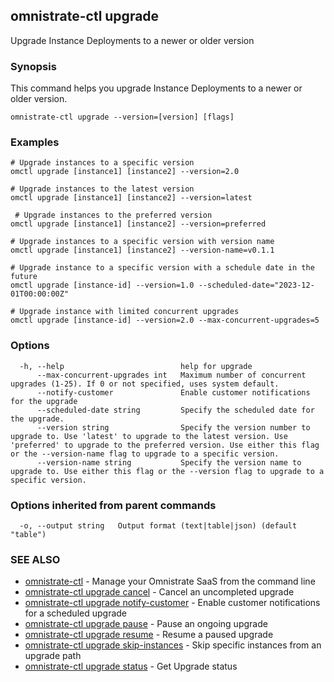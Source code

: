 ## omnistrate-ctl upgrade

Upgrade Instance Deployments to a newer or older version

### Synopsis

This command helps you upgrade Instance Deployments to a newer or older version.

```
omnistrate-ctl upgrade --version=[version] [flags]
```

### Examples

```
# Upgrade instances to a specific version
omctl upgrade [instance1] [instance2] --version=2.0

# Upgrade instances to the latest version
omctl upgrade [instance1] [instance2] --version=latest

 # Upgrade instances to the preferred version
omctl upgrade [instance1] [instance2] --version=preferred

# Upgrade instances to a specific version with version name
omctl upgrade [instance1] [instance2] --version-name=v0.1.1

# Upgrade instance to a specific version with a schedule date in the future
omctl upgrade [instance-id] --version=1.0 --scheduled-date="2023-12-01T00:00:00Z"

# Upgrade instance with limited concurrent upgrades
omctl upgrade [instance-id] --version=2.0 --max-concurrent-upgrades=5
```

### Options

```
  -h, --help                          help for upgrade
      --max-concurrent-upgrades int   Maximum number of concurrent upgrades (1-25). If 0 or not specified, uses system default.
      --notify-customer               Enable customer notifications for the upgrade
      --scheduled-date string         Specify the scheduled date for the upgrade.
      --version string                Specify the version number to upgrade to. Use 'latest' to upgrade to the latest version. Use 'preferred' to upgrade to the preferred version. Use either this flag or the --version-name flag to upgrade to a specific version.
      --version-name string           Specify the version name to upgrade to. Use either this flag or the --version flag to upgrade to a specific version.
```

### Options inherited from parent commands

```
  -o, --output string   Output format (text|table|json) (default "table")
```

### SEE ALSO

- [omnistrate-ctl](omnistrate-ctl.md) - Manage your Omnistrate SaaS from the command line
- [omnistrate-ctl upgrade cancel](omnistrate-ctl_upgrade_cancel.md) - Cancel an uncompleted upgrade
- [omnistrate-ctl upgrade notify-customer](omnistrate-ctl_upgrade_notify-customer.md) - Enable customer notifications for a scheduled upgrade
- [omnistrate-ctl upgrade pause](omnistrate-ctl_upgrade_pause.md) - Pause an ongoing upgrade
- [omnistrate-ctl upgrade resume](omnistrate-ctl_upgrade_resume.md) - Resume a paused upgrade
- [omnistrate-ctl upgrade skip-instances](omnistrate-ctl_upgrade_skip-instances.md) - Skip specific instances from an upgrade path
- [omnistrate-ctl upgrade status](omnistrate-ctl_upgrade_status.md) - Get Upgrade status
